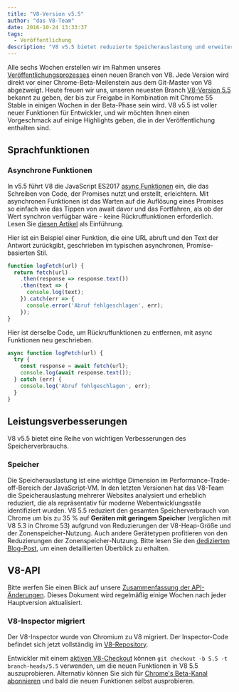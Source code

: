 ```yaml
---
title: "V8-Version v5.5"
author: "das V8-Team"
date: 2016-10-24 13:33:37
tags:
  - Veröffentlichung
description: "V8 v5.5 bietet reduzierte Speicherauslastung und erweiterte Unterstützung für ECMAScript-Sprachfunktionen."
---
```

Alle sechs Wochen erstellen wir im Rahmen unseres [Veröffentlichungsprozesses](/docs/release-process) einen neuen Branch von V8. Jede Version wird direkt vor einer Chrome-Beta-Meilenstein aus dem Git-Master von V8 abgezweigt. Heute freuen wir uns, unseren neuesten Branch [V8-Version 5.5](https://chromium.googlesource.com/v8/v8.git/+log/branch-heads/5.5) bekannt zu geben, der bis zur Freigabe in Kombination mit Chrome 55 Stable in einigen Wochen in der Beta-Phase sein wird. V8 v5.5 ist voller neuer Funktionen für Entwickler, und wir möchten Ihnen einen Vorgeschmack auf einige Highlights geben, die in der Veröffentlichung enthalten sind.

<!--truncate-->
## Sprachfunktionen

### Asynchrone Funktionen

In v5.5 führt V8 die JavaScript ES2017 [async Funktionen](https://developers.google.com/web/fundamentals/getting-started/primers/async-functions) ein, die das Schreiben von Code, der Promises nutzt und erstellt, erleichtern. Mit asynchronen Funktionen ist das Warten auf die Auflösung eines Promises so einfach wie das Tippen von await davor und das Fortfahren, als ob der Wert synchron verfügbar wäre - keine Rückruffunktionen erforderlich. Lesen Sie [diesen Artikel](https://developers.google.com/web/fundamentals/getting-started/primers/async-functions) als Einführung.

Hier ist ein Beispiel einer Funktion, die eine URL abruft und den Text der Antwort zurückgibt, geschrieben im typischen asynchronen, Promise-basierten Stil.

```js
function logFetch(url) {
  return fetch(url)
    .then(response => response.text())
    .then(text => {
      console.log(text);
    }).catch(err => {
      console.error('Abruf fehlgeschlagen', err);
    });
}
```

Hier ist derselbe Code, um Rückruffunktionen zu entfernen, mit async Funktionen neu geschrieben.

```js
async function logFetch(url) {
  try {
    const response = await fetch(url);
    console.log(await response.text());
  } catch (err) {
    console.log('Abruf fehlgeschlagen', err);
  }
}
```

## Leistungsverbesserungen

V8 v5.5 bietet eine Reihe von wichtigen Verbesserungen des Speicherverbrauchs.

### Speicher

Die Speicherauslastung ist eine wichtige Dimension im Performance-Trade-off-Bereich der JavaScript-VM. In den letzten Versionen hat das V8-Team die Speicherauslastung mehrerer Websites analysiert und erheblich reduziert, die als repräsentativ für moderne Webentwicklungsstile identifiziert wurden. V8 5.5 reduziert den gesamten Speicherverbrauch von Chrome um bis zu 35 % auf **Geräten mit geringem Speicher** (verglichen mit V8 5.3 in Chrome 53) aufgrund von Reduzierungen der V8-Heap-Größe und der Zonenspeicher-Nutzung. Auch andere Gerätetypen profitieren von den Reduzierungen der Zonenspeicher-Nutzung. Bitte lesen Sie den [dedizierten Blog-Post](/blog/optimizing-v8-memory), um einen detaillierten Überblick zu erhalten.

## V8-API

Bitte werfen Sie einen Blick auf unsere [Zusammenfassung der API-Änderungen](https://docs.google.com/document/d/1g8JFi8T_oAE_7uAri7Njtig7fKaPDfotU6huOa1alds/edit). Dieses Dokument wird regelmäßig einige Wochen nach jeder Hauptversion aktualisiert.

### V8-Inspector migriert

Der V8-Inspector wurde von Chromium zu V8 migriert. Der Inspector-Code befindet sich jetzt vollständig im [V8-Repository](https://chromium.googlesource.com/v8/v8/+/master/src/inspector/).

Entwickler mit einem [aktiven V8-Checkout](/docs/source-code#using-git) können `git checkout -b 5.5 -t branch-heads/5.5` verwenden, um die neuen Funktionen in V8 5.5 auszuprobieren. Alternativ können Sie sich für [Chrome's Beta-Kanal abonnieren](https://www.google.com/chrome/browser/beta.html) und bald die neuen Funktionen selbst ausprobieren.
